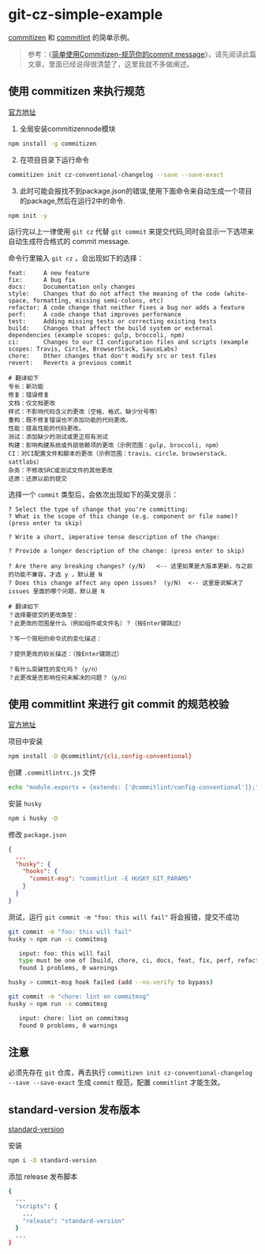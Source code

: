 # git-cz-simple-example

[commitizen](https://github.com/commitizen/cz-cli) 和 [commitlint](https://github.com/marionebl/commitlint) 的简单示例。

> 参考：《[简单使用Commitizen-规范你的commit message](https://www.jianshu.com/p/36d970a2b4da)》，请先阅读此篇文章，里面已经说得很清楚了，这里我就不多做阐述。

## 使用 commitizen 来执行规范

[官方地址](https://github.com/commitizen/cz-cli)

1. 全局安装commitizennode模块

``` bash
npm install -g commitizen
```

2. 在项目目录下运行命令

``` bash
commitizen init cz-conventional-changelog --save --save-exact
```

3. 此时可能会报找不到package.json的错误,使用下面命令来自动生成一个项目的package,然后在运行2中的命令.

``` bash
npm init -y
```

运行完以上一律使用 `git cz` 代替 `git commit` 来提交代码,同时会显示一下选项来自动生成符合格式的 commit message.

命令行里输入 `git cz` ，会出现如下的选择：
```
feat:     A new feature
fix:      A bug fix
docs:     Documentation only changes
style:    Changes that do not affect the meaning of the code (white-space, formatting, missing semi-colons, etc)
refactor: A code change that neither fixes a bug nor adds a feature
perf:     A code change that improves performance
test:     Adding missing tests or correcting existing tests
build:    Changes that affect the build system or external dependencies (example scopes: gulp, broccoli, npm)
ci:       Changes to our CI configuration files and scripts (example scopes: Travis, Circle, BrowserStack, SauceLabs)
chore:    Other changes that don't modify src or test files
revert:   Reverts a previous commit

# 翻译如下
专长：新功能
修复：错误修复
文档：仅文档更改
样式：不影响代码含义的更改（空格、格式、缺少分号等）
重构：既不修复错误也不添加功能的代码更改。
性能：提高性能的代码更改。
测试：添加缺少的测试或更正现有测试
构建：影响构建系统或外部依赖项的更改（示例范围：gulp, broccoli, npm）
CI：对CI配置文件和脚本的更改（示例范围：travis、circle、browserstack、sattlabs）
杂务：不修改SRC或测试文件的其他更改
还原：还原以前的提交
```
选择一个 `commit` 类型后，会依次出现如下的英文提示：
```
? Select the type of change that you're committing: 
? What is the scope of this change (e.g. component or file name)? (press enter to skip)

? Write a short, imperative tense description of the change:

? Provide a longer description of the change: (press enter to skip)

? Are there any breaking changes? (y/N)   <-- 这里如果是大版本更新，与之前的功能不兼容，才选 y ，默认是 N
? Does this change affect any open issues?  (y/N)  <-- 这里是说解决了 issues 里面的哪个问题，默认是 N

# 翻译如下
？选择要提交的更改类型：
？此更改的范围是什么（例如组件或文件名）？（按Enter键跳过）

？写一个简短的命令式的变化描述：

？提供更改的较长描述：（按Enter键跳过）

？有什么突破性的变化吗？（y/n）
？此更改是否影响任何未解决的问题？（y/n）
```

## 使用 commitlint 来进行 git commit 的规范校验

[官方地址](https://github.com/marionebl/commitlint)

项目中安装
``` bash
npm install -D @commitlint/{cli,config-conventional}
```

创建 `.commitlintrc.js` 文件
``` bash
echo "module.exports = {extends: ['@commitlint/config-conventional']};" > .commitlintrc.js
```

安装 `husky`
``` bash
npm i husky -D
```

修改 `package.json`
``` json
{
  ...
  "husky": {
    "hooks": {
      "commit-msg": "commitlint -E HUSKY_GIT_PARAMS"
    }  
  }
}
```

测试，运行 `git commit -m "foo: this will fail"` 将会报错，提交不成功
``` bash
git commit -m "foo: this will fail"
husky > npm run -s commitmsg

   input: foo: this will fail
   type must be one of [build, chore, ci, docs, feat, fix, perf, refactor, revert, style, test] [type-enum]
   found 1 problems, 0 warnings

husky > commit-msg hook failed (add --no-verify to bypass)

git commit -m "chore: lint on commitmsg"
husky > npm run -s commitmsg

   input: chore: lint on commitmsg
   found 0 problems, 0 warnings
```

## 注意

必须先存在 `git` 仓库，再去执行 `commitizen init cz-conventional-changelog --save --save-exact` 生成 `commit` 规范，配置 `commitlint` 才能生效。

## standard-version 发布版本

[standard-version](https://github.com/conventional-changelog/standard-version)

安装
``` bash
npm i -D standard-version
```

添加 release 发布脚本
``` bash
{
  ...
  "scripts": {
    ...
    "release": "standard-version"
  }
  ...
}
```